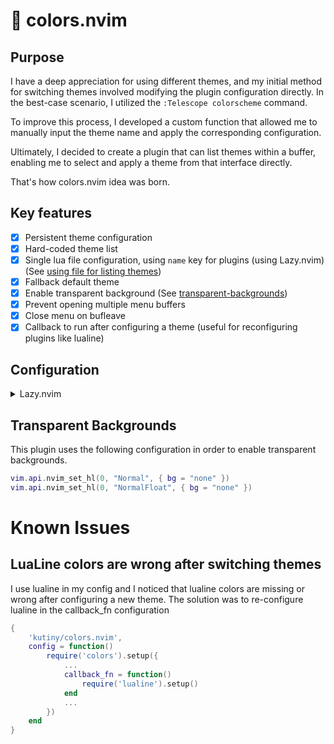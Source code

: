 # 🌈 colors.nvim

## Purpose

I have a deep appreciation for using different themes, and my initial method for switching themes involved modifying the plugin configuration directly. In the best-case scenario, I utilized the `:Telescope colorscheme` command.

To improve this process, I developed a custom function that allowed me to manually input the theme name and apply the corresponding configuration.

Ultimately, I decided to create a plugin that can list themes within a buffer, enabling me to select and apply a theme from that interface directly.

That's how colors.nvim idea was born.

## Key features

- [x] Persistent theme configuration
- [x] Hard-coded theme list
- [x] Single lua file configuration, using `name` key for plugins (using Lazy.nvim) (See [using file for listing themes](#using-file-for-listing-themes))
- [x] Fallback default theme
- [x] Enable transparent background (See [transparent-backgrounds](#transparent-backgrounds))
- [x] Prevent opening multiple menu buffers
- [x] Close menu on bufleave
- [x] Callback to run after configuring a theme (useful for reconfiguring plugins like lualine)

## Configuration

<details>
<summary>Lazy.nvim</summary>

Example configuration with Lazy.nvim

```lua
{
    'kutiny/colors.nvim',
    config = function()
        require('colors'):setup({
            enable_transparent_bg = true,
            fallback_theme_name = 'evergarden',
            theme_list = { -- or leave nil to use auto fetch
                'evergarden',
                'catppuccin-mocha',
                'rose-pine',
            },
            hide_builtins = true,
            border = 'double', -- single or none
            title = ' My Themes ',
            width = 100,
            height = 20,
            title_pos = 'left', -- left, right or center
            callback_fn = function()
                require('lualine').setup()
            end
        })

        vim.keymap.set('n', '<leader>t', ':ShowThemes<CR>', { silent = true })
    end
}
```

</details>

## Transparent Backgrounds

This plugin uses the following configuration in order to enable transparent backgrounds.

```lua
vim.api.nvim_set_hl(0, "Normal", { bg = "none" })
vim.api.nvim_set_hl(0, "NormalFloat", { bg = "none" })
```

# Known Issues

## LuaLine colors are wrong after switching themes

I use lualine in my config and I noticed that lualine colors are missing or wrong after configuring a new theme.
The solution was to re-configure lualine in the callback_fn configuration
```lua
{
    'kutiny/colors.nvim',
    config = function()
        require('colors').setup({
            ...
            callback_fn = function()
                require('lualine').setup()
            end
            ...
        })
    end
}
```
